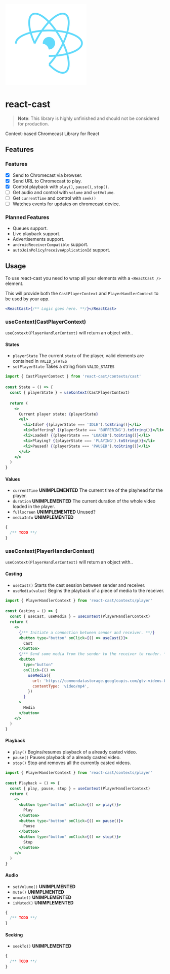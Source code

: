 <img src="icon.svg" alt="logo" width="256" height="256" height="auto" />

# react-cast

> **Note**:
> This library is highly unfinished and should not be considered for production.

Context-based Chromecast Library for React

## Features

### Features

- [x] Send to Chromecast via browser.
- [x] Send URL to Chromecast to play.
- [x] Control playback with `play()`, `pause()`, `stop()`.
- [ ] Get audio and control with `volume` and `setVolume`.
- [ ] Get `currentTime` and control with `seek()`
- [ ] Watches events for updates on chromecast device.

### Planned Features

- Queues support.
- Live playback support.
- Advertisements support.
- `androidReceiverCompatible` support.
- `autoJoinPolicy`/`receiveApplicationId` support.

## Usage

To use react-cast you need to wrap all your elements with a `<ReactCast />` element.

This will provide both the `CastPlayerContext` and `PlayerHandlerContext` to be used by your app.

```jsx
<ReactCast>{/** Logic goes here. **/}</ReactCast>
```

### useContext(CastPlayerContext)

`useContext(PlayerHandlerContext)` will return an object with..

#### States

- `playerState` The current `state` of the player, valid elements are contained in `VALID_STATES`
- `setPlayerState` Takes a string from `VALID_STATES`

```jsx
import { CastPlayerContext } from 'react-cast/contexts/cast'

const State = () => {
  const { playerState } = useContext(CastPlayerContext)

  return (
    <>
      Current player state: {playerState}
      <ul>
        <li>Idle? {(playerState === 'IDLE').toString()}</li>
        <li>Buffering? {(playerState === 'BUFFERING').toString()}</li>
        <li>Loaded? {(playerState === 'LOADED').toString()}</li>
        <li>Playing? {(playerState === 'PLAYING').toString()}</li>
        <li>Paused? {(playerState === 'PAUSED').toString()}</li>
      </ul>
    </>
  )
}
```

#### Values

- `currentTime` **UNIMPLEMENTED** The current time of the playhead for the player.
- `duration` **UNIMPLEMENTED** The current duration of the whole video loaded in the player.
- `fullscreen` **UNIMPLEMENTED** Unused?
- `mediaInfo` **UNIMPLEMENTED**

```jsx
{
  /** TODO **/
}
```

### useContext(PlayerHandlerContext)

`useContext(PlayerHandlerContext)` will return an object with..

#### Casting

- `useCast()` Starts the cast session between sender and receiver.
- `useMedia(value)` Begins the playback of a piece of media to the receiver.

```jsx
import { PlayerHandlerContext } from 'react-cast/contexts/player'

const Casting = () => {
  const { useCast, useMedia } = useContext(PlayerHandlerContext)
  return (
    <>
      {/** Initiate a connection between sender and receiver. **/}
      <button type="button" onClick={() => useCast()}>
        Cast
      </button>
      {/** Send some media from the sender to the receiver to render. **/}
      <button
        type="button"
        onClick={() =>
          useMedia({
            url: 'https://commondatastorage.googleapis.com/gtv-videos-bucketbig_buck_bunny_1080p.mp4',
            contentType: 'video/mp4',
          })
        }
      >
        Media
      </button>
    </>
  )
}
```

#### Playback

- `play()` Begins/resumes playback of a already casted video.
- `pause()` Pauses playback of a already casted video.
- `stop()` Stop and removes all the currently casted videos.

```jsx
import { PlayerHandlerContext } from 'react-cast/contexts/player'

const Playback = () => {
  const { play, pause, stop } = useContext(PlayerHandlerContext)
  return (
    <>
      <button type="button" onClick={() => play()}>
        Play
      </button>
      <button type="button" onClick={() => pause()}>
        Pause
      </button>
      <button type="button" onClick={() => stop()}>
        Stop
      </button>
    </>
  )
}
```

#### Audio

- `setVolume()` **UNIMPLMENTED**
- `mute()` **UNIMPLMENTED**
- `unmute()` **UNIMPLEMENTED**
- `isMuted()` **UNIMPLEMENTED**

```jsx
{
  /** TODO **/
}
```

#### Seeking

- `seekTo()` **UNIMPLEMENTED**

```jsx
{
  /** TODO **/
}
```
